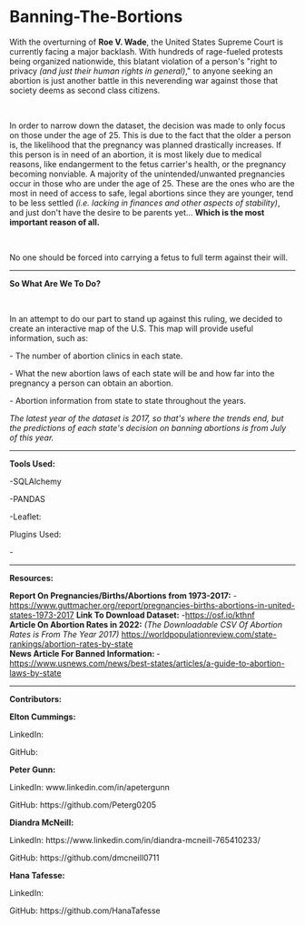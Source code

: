 # Banning-The-Bortions

With the overturning of <b>Roe V. Wade</b>, the United States Supreme Court is currently facing a major backlash. With hundreds of rage-fueled protests being organized nationwide, this blatant violation of a person's "right to privacy <i>(and just their human rights in general)</i>," to anyone seeking an abortion is just another battle in this neverending war against those that society deems as second class citizens.

<br>

In order to narrow down the dataset, the decision was made to only focus on those under the age of 25. This is due to the fact that the older a person is, the likelihood that the pregnancy was planned drastically increases. If this person is in need of an abortion, it is most likely due to medical reasons, like endangerment to the fetus carrier's health, or the pregnancy becoming nonviable. A majority of the unintended/unwanted pregnancies occur in those who are under the age of 25. These are the ones who are the most in need of access to safe, legal abortions since they are younger, tend to be less settled <i>(i.e. lacking in finances and other aspects of stability)</i>, and just don't have the desire to be parents yet... <strong>Which is the most important reason of all.</strong>

<br>

No one should be forced into carrying a fetus to full term against their will. 

<hr>

<b>So What Are We To Do?</b>

<br>

<p>In an attempt to do our part to stand up against this ruling, we decided to create an interactive map of the U.S. This map will provide useful information, such as:</p>
<p>- The number of abortion clinics in each state. </p>
<p>- What the new abortion laws of each state will be and how far into the pregnancy a person can obtain an abortion. </p>
<p>- Abortion information from state to state throughout the years. </p>
<p><i>The latest year of the dataset is 2017, so that's where the trends end, but the predictions of each state's decision on banning abortions is from July of this year.</i></p>

<hr>

<b>Tools Used:</b>
<p>-SQLAlchemy</p>
<p>-PANDAS</p>
<p>-Leaflet:</p>
<p>  Plugins Used:</p>
<p>  - </p>
<hr>
<b>Resources:</b>

<b>Report On Pregnancies/Births/Abortions from 1973-2017:</b>
-https://www.guttmacher.org/report/pregnancies-births-abortions-in-united-states-1973-2017
<b>Link To Download Dataset:</b>
-https://osf.io/kthnf
<br> 
<b>Article On Abortion Rates in 2022:</b> <i>(The Downloadable CSV Of Abortion Rates is From The Year 2017)</i>
https://worldpopulationreview.com/state-rankings/abortion-rates-by-state
<br> 
<b>News Article For Banned Information: </b>
-https://www.usnews.com/news/best-states/articles/a-guide-to-abortion-laws-by-state
<hr>
<p><b>Contributors:</b></p>
<strong>Elton Cummings: </strong>
<p>  LinkedIn:  </p>
<p>  GitHub:   </p>
<strong>Peter Gunn: </strong>
<p>  LinkedIn: www.linkedin.com/in/apetergunn  </p>
<p>  GitHub: https://github.com/Peterg0205  </p>
<strong>Diandra McNeill: </strong>
<p>  LinkedIn: https://www.linkedin.com/in/diandra-mcneill-765410233/  </p>
<p>  GitHub: https://github.com/dmcneill0711  </p>
<strong>Hana Tafesse: </strong>
<p>  LinkedIn:  </p>
<p>  GitHub: https://github.com/HanaTafesse  </p>
